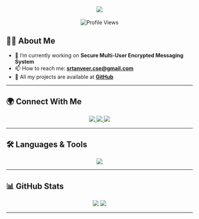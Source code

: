 <!-- ASCII Art for Name -->
<h1 align="center"> 
  <img src="https://readme-typing-svg.herokuapp.com?font=Fira+Code&duration=3000&pause=1000&color=F75C7E&center=true&vCenter=true&width=500&lines=Hi+%F0%9F%91%8B%2C+I'm+MD.+Showaib+Rahman+Tanveer;Engineering+Student+%7C+Computer+Science;Passionate+about+AI+and+NLP">
</h1>

<!-- Profile Views Counter -->
<p align="center">
  <img src="https://komarev.com/ghpvc/?username=idontbyte69&label=Profile%20views&color=F75C7E&style=flat" alt="Profile Views" />
</p>

<!-- About Me -->
## 👨‍💻 About Me
- 🔭 I’m currently working on **Secure Multi-User Encrypted Messaging System**  
- 📫 How to reach me: **srtanveer.cse@gmail.com**  
- 🚀 All my projects are available at [**GitHub**](https://github.com/idontbyte69)  

---

<!-- Social Links with Icons -->
## 🌍 Connect With Me  
<p align="center">
  <a href="https://linkedin.com/in/srtanveer" target="_blank">
    <img src="https://img.shields.io/badge/LinkedIn-%230A66C2?style=for-the-badge&logo=linkedin&logoColor=white" />
  </a>
  <a href="https://fb.com/tanveer.vaiya01" target="_blank">
    <img src="https://img.shields.io/badge/Facebook-%231877F2?style=for-the-badge&logo=facebook&logoColor=white" />
  </a>
  <a href="https://instagram.com/i_dont_byte" target="_blank">
    <img src="https://img.shields.io/badge/Instagram-%23E4405F?style=for-the-badge&logo=instagram&logoColor=white" />
  </a>
</p>

---

<!-- Languages and Tools -->
## 🛠️ Languages & Tools
<p align="center">
  <img src="https://skillicons.dev/icons?i=python,c,cpp,js,html,css,react,git,github" />
</p>

---

<!-- GitHub Stats with Circular Design -->
## 📊 GitHub Stats  
<div align="center">
  <img src="https://github-profile-summary-cards.vercel.app/api/cards/profile-details?username=idontbyte69&theme=radical" />
<!--   <img src="https://github-readme-streak-stats.herokuapp.com/?user=idontbyte69&theme=radical&hide_border=true" alt="GitHub Streak" /> -->
  <img src="https://github-profile-summary-cards.vercel.app/api/cards/most-commit-language?username=idontbyte69&theme=radical" />
</div>

---

<!-- Fun Badge 
<p align="center">
  <img src="https://forthebadge.com/images/badges/built-with-love.svg" />
</p>
-->
